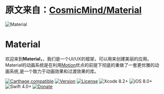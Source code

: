 # 原文来自：[CosmicMind/Material](https://github.com/CosmicMind/Material)

![Material](http://www.cosmicmind.com/material/github/material-logo.png)

# Material
欢迎来到**Material，**，我们是一个UI/UX的框架，可以用来创建美丽的应用。
Material的动画系统是在利用[Motion](https://github.com/CosmicMind/Motion)优点的前提下彻底的重做了一套更优雅的动画系统,是一个致力于动画效果和过渡效果的库。

[![Carthage compatible](https://img.shields.io/badge/Carthage-Compatible-brightgreen.svg?style=flat)](https://github.com/Carthage/Carthage)
[![Version](https://img.shields.io/cocoapods/v/Material.svg?style=flat)](http://cocoapods.org/pods/Material)
[![License](https://img.shields.io/cocoapods/l/Material.svg?style=flat)](https://github.com/CosmicMind/Material/blob/master/LICENSE.md)
![Xcode 8.2+](https://img.shields.io/badge/Xcode-8.2%2B-blue.svg)
![iOS 8.0+](https://img.shields.io/badge/iOS-8.0%2B-blue.svg)
![Swift 4.0+](https://img.shields.io/badge/Swift-4.0%2B-orange.svg)
[![Donate](https://img.shields.io/badge/Donate-PayPal-blue.svg)](https://www.paypal.com/cgi-bin/webscr?cmd=_s-xclick&hosted_button_id=9D6MURMLLUNQ2)
